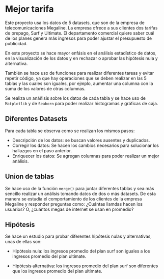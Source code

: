 # Mejor tarifa

Este proyecto usa los datos de 5 datasets, que son de la empresa de telecomunicaciones Megaline. La empresa ofrece a sus clientes dos tarifas de prepago, Surf y Ultimate. El departamento comercial quiere saber cuál de los planes genera más ingresos para poder ajustar el presupuesto de publicidad.

En este proyecto se hace mayor enfásis en el análisis estadístico de datos, en la visualización de los datos y en rechazar o aprobar las hipótesis nula y alternativa.

También se hace uso de funciones para realizar diferentes tareas y evitar repetir código, ya que hay operaciones que se deben realizar en las 5 tablas y las cuales son iguales, por ejmplo, aumentar una columna con la suma de los valores de otras columnas.

Se realiza un anáñisis sobre los datos de cada tabla y se hace uso de `Matplotlib` y de `Seaborn` para poder realizar histogramas y gráficas de caja.

## Diferentes Datasets
Para cada tabla se observa como se realizan los mismos pasos:
* Descripción de los datos: se buscan valores ausentes y duplicados.
* Corregir los datos: Se hacen los cambios necesarios para solucionar los hallazgos en el paso anterior.
* Enriquecer los datos: Se agregan columnas para poder realizar un mejor análisis.

## Union de tablas
Se hace uso de la función `merge()` para juntar diferentes tablas y sea más sencillo realizar un análisis tomando datos de dos o más datasets. De esta manera se estudia el comportamiento de los clientes de la empresa Megaline y responder preguntas como: ¿Cuántas llamdas hacen los usuarios? O, ¿cuántos megas de internet se usan en promedio?

## Hipótesis
Se hace un estudio para probar diferentes hipótesis nulas y alternativas, unas de ellas son:
* Hipótesis nula: los ingresos promedio del plan surf son iguales a los ingresos promedio del plan ultimate.

* Hipótesis alternativa: los ingresos promedio del plan surf son diferentes que los ingresos promedio del plan ultimate.